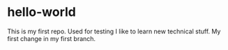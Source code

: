 # hello-world
This is my first repo. Used for testing
I like to learn new technical stuff. My first change in my first branch.
